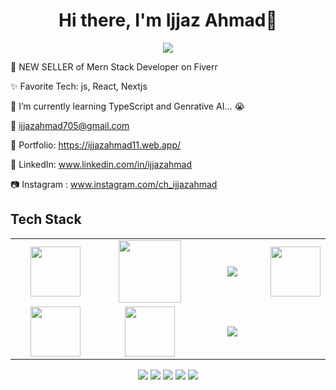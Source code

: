 <body>
  <div align="center">
    <h1> Hi there, I'm Ijjaz Ahmad👋</h1>
  </div>
<p align="center">
<a href="#"><img src="https://readme-typing-svg.herokuapp.com/?lines=Mern+Stack+Developer&font=Roboto&size=26&duration=3500&pause=500&center=true&width=500&height=50&color=eab676"></a>

💸 NEW SELLER of Mern Stack Developer on Fiverr

✨ Favorite Tech: js, React, Nextjs

📓 I’m currently learning TypeScript and Genrative AI... 😭

📧  <a href="mailto:ijjazahmad705@gmail.com" target="blank">ijjazahmad705@gmail.com</a>

🎨 Portfolio: https://ijjazahmad11.web.app/

💼 LinkedIn: www.linkedin.com/in/ijjazahmad

📷 Instagram : www.instagram.com/ch_ijjazahmad
 
<h2>Tech Stack</h2>

<table width="100">
<tr>
 <td align='center' width="200">
        <img src="https://github.com/abranhe/programming-languages-logos/blob/master/src/javascript/javascript.svg" width="80">
    </td>
 <td align='center' width="200">
        <img src="https://fiverr-res.cloudinary.com/npm-assets/layout-server/fiverr-og-logo.5fd6463.png" width="100">
    </td>
 <td align='center' width="200">
        <img src="https://www.vectorlogo.zone/logos/reactjs/reactjs-ar21.svg">
    </td>
    <td align='center'>
        <img src="https://upload.wikimedia.org/wikipedia/commons/thumb/3/38/HTML5_Badge.svg/600px-HTML5_Badge.svg.png"  width="80">
    </td>
 
</tr>
 
<tr>
    <td align='center'>
        <img src="https://upload.wikimedia.org/wikipedia/commons/thumb/4/4c/Typescript_logo_2020.svg/1200px-Typescript_logo_2020.svg.png" width="80">
    </td>
    <td align='center'>
        <img src="https://www.linkpicture.com/q/OpenAI-ChatGPT-5-Logo-Vector.svg.png"  width="80">
    </td>
    <td align='center'>
        <img src="https://www.linkpicture.com/q/download_193.jpg">
    </td>
   
</tr>

    
</table>
</p>
<p align="center">
<a href="https://www.linkedin.com/in/ijjazahmad/" ><img src="https://img.shields.io/badge/ijjazahmad-0077B5?style=for-the-badge&logo=linkedin&logoColor=white"/></a>
<a href="mailto:ijjazahmad705@gmail.com" ><img src="https://img.shields.io/badge/ijjazahmad-D14836?style=for-the-badge&logo=gmail&logoColor=white"/></a>
<a href="https://www.instagram.com/ch_ijjazahmad"><img src="https://img.shields.io/badge/-@ijjazahmad-E4405F?style=for-the-badge&logo=instagram&logoColor=white"/></a>
<a href="https://www.facebook.com/ijjaz.ahmad.7902/"><img src="https://img.shields.io/badge/ijjazahmad-00B2FF?style=for-the-badge&logo=facebook&logoColor=white"/></a>
<a href="https://twitter.com/ijjaz_ahmad"><img src="https://img.shields.io/badge/ijjazahmad-1DA1F2?style=for-the-badge&logo=twitter&logoColor=white"/></a>
 </p>
 
<br>
